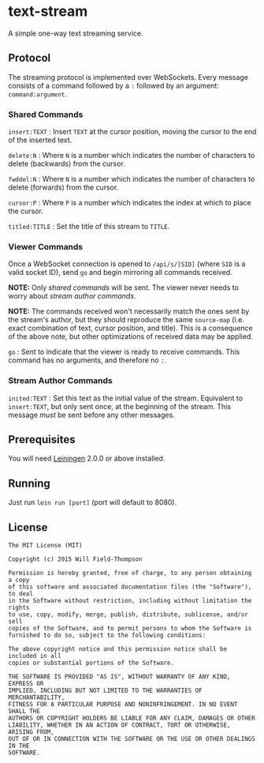 # text-stream

A simple one-way text streaming service.

## Protocol

The streaming protocol is implemented over WebSockets.
Every message consists of a command followed by a `:` followed
by an argument: `command:argument`.

### Shared Commands

`insert:TEXT` : Insert `TEXT` at the cursor position, moving the
cursor to the end of the inserted text.

`delete:N`    : Where `N` is a number which indicates the number of
characters to delete (backwards) from the cursor.

`fwddel:N`    : Where `N` is a number which indicates the number of
characters to delete (forwards) from the cursor.

`cursor:P`    : Where `P` is a number which indicates the index at
which to place the cursor.

`titled:TITLE` : Set the title of this stream to `TITLE`.

### Viewer Commands
Once a WebSocket connection is opened to `/api/s/[SID]` (where `SID`
is a valid socket ID), send `go` and begin mirroring all commands
received.

**NOTE:** Only *shared commands* will be sent. The viewer never needs
to worry about *stream author commands*.

**NOTE:** The commands received won't necessarily match the ones sent by
 the stream's author, but they should reproduce the same `source-map`
 (i.e. exact combination of text, cursor position, and title). This is
 a consequence of the above note, but other optimizations of received
 data may be applied.

`go` : Sent to indicate that the viewer is ready to receive
commands. This command has no arguments, and therefore no `:`.

### Stream Author Commands

`inited:TEXT`  : Set this text as the initial value of the
stream. Equivalent to `insert:TEXT`, but only sent once, at the
beginning of the stream. This message *must* be sent before any other
messages.

## Prerequisites

You will need [Leiningen][] 2.0.0 or above installed.

[leiningen]: https://github.com/technomancy/leiningen

## Running

Just run `lein run [port]` (port will default to 8080).

## License

```
The MIT License (MIT)

Copyright (c) 2015 Will Field-Thompson

Permission is hereby granted, free of charge, to any person obtaining a copy
of this software and associated documentation files (the "Software"), to deal
in the Software without restriction, including without limitation the rights
to use, copy, modify, merge, publish, distribute, sublicense, and/or sell
copies of the Software, and to permit persons to whom the Software is
furnished to do so, subject to the following conditions:

The above copyright notice and this permission notice shall be included in all
copies or substantial portions of the Software.

THE SOFTWARE IS PROVIDED "AS IS", WITHOUT WARRANTY OF ANY KIND, EXPRESS OR
IMPLIED, INCLUDING BUT NOT LIMITED TO THE WARRANTIES OF MERCHANTABILITY,
FITNESS FOR A PARTICULAR PURPOSE AND NONINFRINGEMENT. IN NO EVENT SHALL THE
AUTHORS OR COPYRIGHT HOLDERS BE LIABLE FOR ANY CLAIM, DAMAGES OR OTHER
LIABILITY, WHETHER IN AN ACTION OF CONTRACT, TORT OR OTHERWISE, ARISING FROM,
OUT OF OR IN CONNECTION WITH THE SOFTWARE OR THE USE OR OTHER DEALINGS IN THE
SOFTWARE.
```
